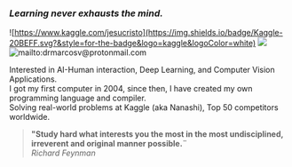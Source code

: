 
### _Learning never exhausts the mind._

<!-- <img align="right" src="https://thumbs.gfycat.com/TemptingOptimisticAlbacoretuna-size_restricted.gif" width="150" height="100"> --> 

![https://www.kaggle.com/jesucristo](https://img.shields.io/badge/Kaggle-20BEFF.svg?&style=for-the-badge&logo=kaggle&logoColor=white)
![](https://img.shields.io/badge/LinkedIn-%230077B5.svg?&style=for-the-badge&logo=linkedin&logoColor=white)
![mailto:drmarcosv@protonmail.com](https://img.shields.io/badge/Mail_Me-c14438?style=for-the-badge&logo=Gmail&logoColor=white)

Interested in AI-Human interaction, Deep Learning, and Computer Vision Applications.<br>
I got my first computer in 2004, since then, I have created my own programming language and compiler.<br>
Solving real-world problems at Kaggle (aka Nanashi), Top 50 competitors worldwide.

> **"Study hard what interests you the most in the most undisciplined, irreverent and original manner possible.¨**<br> *Richard Feynman*<br>


<!-- <img align="right" src="https://thumbs.gfycat.com/TemptingOptimisticAlbacoretuna-size_restricted.gif" width="150" height="100"> 
![](https://img.shields.io/badge/-Haskell-1572b6?style=flat-square&logo=Haskell&labelColor=1572b6)
![](https://img.shields.io/badge/-Python-333?style=flat-square&logo=Python&logoColor=fff)
![](https://img.shields.io/badge/-PyTorch-e34f26?style=flat-square&logo=PyTorch&logoColor=fff)
![](https://img.shields.io/badge/-TensorFlow-e5cd0c?style=flat-square&logo=TensorFlow&logoColor=fff)
![](https://img.shields.io/badge/-Raspberry%20Pi-C51A4A?style=flat-square&logo=Raspberry-Pi)
--> 
